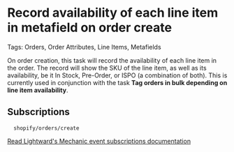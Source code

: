 # Record availability of each line item in metafield on order create

Tags: Orders, Order Attributes, Line Items, Metafields

On order creation, this task will record the availability of each line item in the order. The record will show the SKU of the line item, as well as its availability, be it In Stock, Pre-Order, or ISPO (a combination of both). This is currently used in conjunction with the task **Tag orders in bulk depending on line item availability**.

## Subscriptions

```liquid
  shopify/orders/create
```

[Read Lightward's Mechanic event subscriptions documentation](https://learn.mechanic.dev/core/tasks/subscriptions)